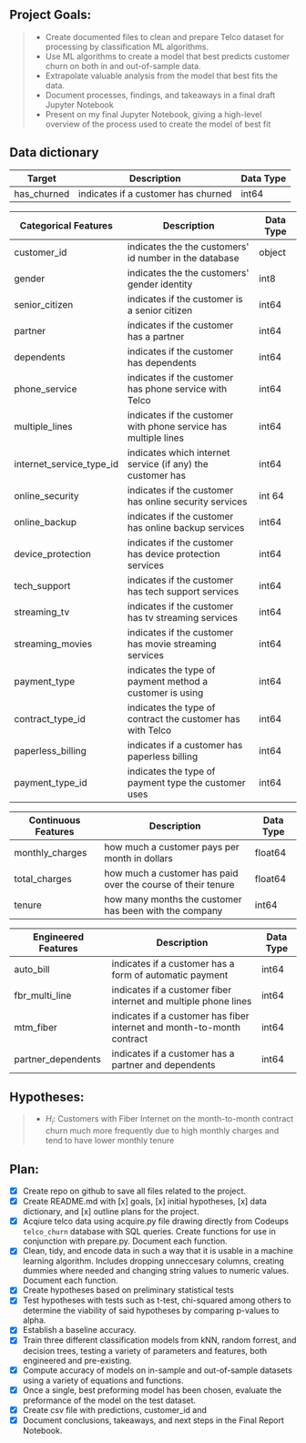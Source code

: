 ## Project Goals:
>    - Create documented files to clean and prepare Telco dataset for processing by classification ML algorithms.
>    - Use ML algorithms to create a model that best predicts customer churn on both in and out-of-sample data.
>    - Extrapolate valuable analysis from the model that best fits the data.
>    - Document processes, findings, and takeaways in a final draft Jupyter Notebook
>    - Present on my final Jupyter Notebook, giving a high-level overview of the process used to create the model of best fit



## Data dictionary
Target  | Description   | Data Type
--|--|--
has_churned    | indicates if a customer has churned | int64

Categorical Features   | Description |    Data Type
--|--|--
customer_id    |   indicates the the customers' id number in the database |    object
gender    |   indicates the the customers' gender identity |    int8
senior_citizen|    indicates if the customer is a senior citizen    |int64
partner|    indicates if the customer has a partner    |int64
dependents|        indicates if the customer has dependents    |int64
phone_service|    indicates if the customer has phone service with Telco    | int64
multiple_lines |    indicates if the customer with phone service has multiple lines    | int64
internet_service_type_id |    indicates which internet service (if any) the customer has |    int64
online_security|    indicates if the customer has online security services |    int 64
online_backup|    indicates if the customer has online backup services |    int64
device_protection    | indicates if the customer has device protection services |    int64
tech_support |  indicates if the customer has tech support services |    int64
streaming_tv |    indicates if the customer has tv streaming services |    int64
streaming_movies |    indicates if the customer has movie streaming services |    int64
payment_type    | indicates the type of payment method a customer is using | int64
contract_type_id |     indicates the type of contract the customer has with Telco |    int64
paperless_billing |     indicates if a customer has paperless billing |    int64
payment_type_id |     indicates the type of payment type the customer uses |    int64

Continuous Features | Description | Data Type
--|--|--
monthly_charges | how much a customer pays per month in dollars| float64
total_charges   | how much a customer has paid over the course of their tenure | float64
tenure          | how many months the customer has been with the company| int64

Engineered Features  | Description   | Data Type
--|--|--
auto_bill    | indicates if a customer has a form of automatic payment | int64
fbr_multi_line    | indicates if a customer fiber internet and multiple phone lines | int64
mtm_fiber    | indicates if a customer has fiber internet and month-to-month contract | int64
partner_dependents    | indicates if a customer has a partner and dependents | int64


## Hypotheses:
>   - $H_{i}$: Customers with Fiber Internet on the month-to-month contract churn much more frequently due to high monthly charges and tend to have lower monthly tenure


## Plan:
- [x] Create repo on github to save all files related to the project.
- [x] Create README.md with [x] goals, [x] initial hypotheses, [x] data dictionary, and [x] outline plans for the project.
- [x] Acqiure telco data using acquire.py file drawing directly from Codeups `telco_churn` database with SQL queries. Create functions for use in conjunction with prepare.py. Document each function.
- [x] Clean, tidy, and encode data in such a way that it is usable in a machine learning algorithm. Includes dropping unneccesary columns, creating dummies where needed and changing string values to numeric values. Document each function.
- [x] Create hypotheses based on preliminary statistical tests
- [x] Test hypotheses with tests such as t-test, chi-squared among others to determine the viability of said hypotheses by comparing p-values to alpha.
- [x] Establish a baseline accuracy.
- [x] Train three different classification models from kNN, random forrest, and decision trees, testing a variety of parameters and features, both engineered and pre-existing.
- [x] Compute accuracy of models on in-sample and out-of-sample datasets using a variety of equations and functions.
- [x] Once a single, best preforming model has been chosen, evaluate the preformance of the model on the test dataset.
- [x] Create csv file with predictions, customer_id and 
- [x] Document conclusions, takeaways, and next steps in the Final Report Notebook.
